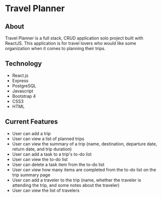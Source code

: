 # Travel Planner

## About
Travel Planner is a full stack, CRUD application solo project built with ReactJS. This application is for travel lovers who would like some organization when it comes to planning their trips.

## Technology
* React.js
* Express
* PostgreSQL
* Javascript
* Bootstrap 4
* CSS3
* HTML

## Current Features
* User can add a trip
* User can view a list of planned trips
* User can view the summary of a trip (name, destination, departure date, return date, and trip duration)
* User can add a task to a trip's to-do list
* User can view the to-do list
* User can delete a task item from the to-do list
* User can view how many items are completed from the to-do list on the trip summary page
* User can add a traveler to the trip (name, whether the traveler is attending the trip, and some notes about the traveler)
* User can view the list of travelers





